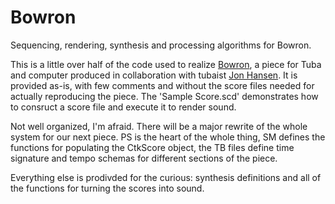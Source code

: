 # Bowron

Sequencing, rendering, synthesis and processing algorithms for Bowron.

This is a little over half of the code used to realize [Bowron](https://soundcloud.com/credit/bowron), a piece for Tuba and computer produced in collaboration with tubaist [Jon Hansen](http://www.jonhansenmusic.com/). It is provided as-is, with few comments and without the score files needed for actually reproducing the piece. The 'Sample Score.scd' demonstrates how to consruct a score file and execute it to render sound.

Not well organized, I'm afraid. There will be a major rewrite of the whole system for our next piece. PS is the heart of the whole thing, SM defines the functions for populating the CtkScore object, the TB files define time signature and tempo schemas for different sections of the piece.

Everything else is prodivded for the curious: synthesis definitions and all of the functions for turning the scores into sound.
